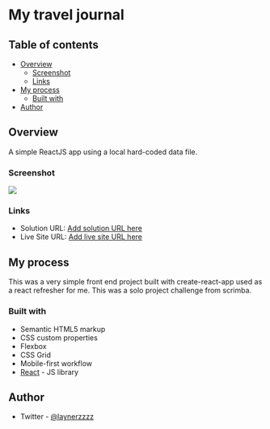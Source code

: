 # My travel journal

## Table of contents

- [Overview](#overview)
  - [Screenshot](#screenshot)
  - [Links](#links)
- [My process](#my-process)
  - [Built with](#built-with)
- [Author](#author)

## Overview
A simple ReactJS app using a local hard-coded data file.

### Screenshot

![](../images/screenshot.png)

### Links

- Solution URL: [Add solution URL here](https://your-solution-url.com)
- Live Site URL: [Add live site URL here](https://your-live-site-url.com)

## My process

This was a very simple front end project built with create-react-app used as a react refresher for me. This was a solo project challenge from scrimba.
### Built with

- Semantic HTML5 markup
- CSS custom properties
- Flexbox
- CSS Grid
- Mobile-first workflow
- [React](https://reactjs.org/) - JS library

## Author

- Twitter - [@laynerzzzz](https://twitter.com/laynerzzzz)

